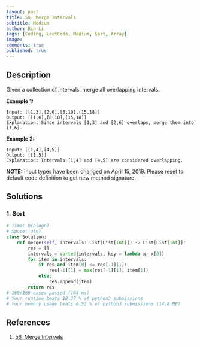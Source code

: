 ```yaml
---
layout: post
title: 56. Merge Intervals
subtitle: Medium
author: Bin Li
tags: [Coding, LeetCode, Medium, Sort, Array]
image: 
comments: true
published: true
---
```


## Description

Given a collection of intervals, merge all overlapping intervals.

**Example 1:**

```
Input: [[1,3],[2,6],[8,10],[15,18]]
Output: [[1,6],[8,10],[15,18]]
Explanation: Since intervals [1,3] and [2,6] overlaps, merge them into [1,6].
```

**Example 2:**

```
Input: [[1,4],[4,5]]
Output: [[1,5]]
Explanation: Intervals [1,4] and [4,5] are considered overlapping.
```

**NOTE:** input types have been changed on April 15, 2019. Please reset to default code definition to get new method signature.


## Solutions
### 1. Sort

```python
# Time: O(nlogn)
# Space: O(n)
class Solution:
    def merge(self, intervals: List[List[int]]) -> List[List[int]]:
        res = []
        intervals = sorted(intervals, key = lambda x: x[0])
        for item in intervals:
            if res and item[0] <= res[-1][1]:
                res[-1][1] = max(res[-1][1], item[1])
            else:
                res.append(item)
        return res
# 169/169 cases passed (104 ms)
# Your runtime beats 18.37 % of python3 submissions
# Your memory usage beats 6.52 % of python3 submissions (14.8 MB)
```

## References
1. [56. Merge Intervals](https://leetcode.com/problems/merge-intervals/)